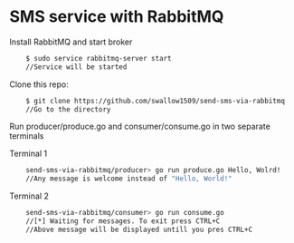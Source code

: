 # SMS service with RabbitMQ

Install RabbitMQ and start broker

```bash
    $ sudo service rabbitmq-server start
    //Service will be started
```

Clone this repo:

```bash
    $ git clone https://github.com/swallow1509/send-sms-via-rabbitmq
    //Go to the directory
```

Run producer/produce.go and consumer/consume.go in two separate terminals

Terminal 1

```bash
    send-sms-via-rabbitmq/producer> go run produce.go Hello, Wolrd!
    //Any message is welcome instead of "Hello, World!"
```

Terminal 2

```bash
    send-sms-via-rabbitmq/consumer> go run consume.go
    //[*] Waiting for messages. To exit press CTRL+C
    //Above message will be displayed untill you pres CTRL+C
```
